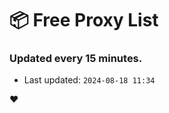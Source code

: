# :package: Free Proxy List
### Updated every 15 minutes.

- Last updated: `2024-08-18 11:34`

:heart:
